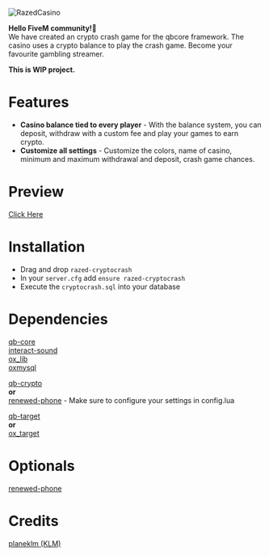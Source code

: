 ![RazedCasino](https://github.com/planeklm/razed-casino/assets/91488137/d5fdf07f-a71a-45be-9d96-72b1b4b07ffd)

**Hello FiveM community!👋**\
We have created an crypto crash game for the qbcore framework. The casino uses a crypto balance to play the crash game. Become your favourite gambling streamer.

**This is WIP project.**

# Features
* **Casino balance tied to every player** - With the balance system, you can deposit, withdraw with a custom fee and play your games to earn crypto.
* **Customize all settings** - Customize the colors, name of casino, minimum and maximum withdrawal and deposit, crash game chances.

# Preview
[Click Here](https://streamable.com/s9wk3h)

# Installation
* Drag and drop `razed-cryptocrash`
* In your `server.cfg` add `ensure razed-cryptocrash`
* Execute the `cryptocrash.sql` into your database

# Dependencies
[qb-core](https://github.com/qbcore-framework/qb-core)\
[interact-sound](https://github.com/qbcore-framework/interact-sound)\
[ox_lib](https://github.com/overextended/ox_lib)\
[oxmysql](https://github.com/overextended/oxmysql)

[qb-crypto](https://github.com/qbcore-framework/qb-crypto)\
**or**\
[renewed-phone](https://github.com/Renewed-Scripts/qb-phone) - Make sure to configure your settings in config.lua

[qb-target](https://github.com/qbcore-framework/qb-target)\
**or**\
[ox_target](https://github.com/overextended/ox_target)

# Optionals
[renewed-phone](https://github.com/Renewed-Scripts/qb-phone)


# Credits
[planeklm (KLM)](https://github.com/planeklm)

